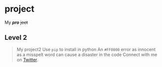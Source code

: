# project
 My _**pro**_ ~~ject~~
## Level 2
  > My project2
  Use `pip` to install in python
  An `#FF0000` error as innocent as a misspelt word can cause a disaster in the code
  Connect with me on [Twitter](https://twitter.com/samsamlegend).
